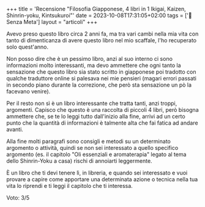 +++
title = 'Recensione "Filosofia Giapponese, 4 libri in 1 Ikigai, Kaizen, Shinrin-yoku, Kintsukuroi"'
date = 2023-10-08T17:31:05+02:00
tags = ['📔 Senza Meta']
layout = "articoli"
+++

Avevo preso questo libro circa 2 anni fa, ma tra vari cambi nella mia vita con tanto di dimenticanza di avere questo libro nel mio scaffale, l'ho recuperato solo quest'anno.

Non posso dire che è un pessimo libro, anzi al suo interno ci sono informazioni molto interessanti, ma devo ammettere che ogni tanto la sensazione che questo libro sia stato scritto in giapponese poi tradotto con qualche traduttore online si palesava nei mie pensieri (magari errori passati in secondo piano durante la correzione, che però sta sensazione un pò la facevano venire).

Per il resto non sì è un libro interessante che tratta tanti, anzi troppi, argomenti. Capisco che questo è una raccolta di piccoli 4 libri, però bisogna ammettere che, se te lo leggi tutto dall'inizio alla fine, arrivi ad un certo punto che la quantità di informazioni è talmente alta che fai fatica ad andare avanti.

Alla fine  molti paragrafi sono consigli e metodi su un determinato argomento o attività, quindi se non sei interessato a quello specifico argomento (es. il capitolo "Oli essenziali e aromaterapia" legato al tema dello Shinrin-Yoku a casa) rischi di annoiarti leggermente.

È un libro che ti devi tenere lì, in libreria, e quando sei interessato e vuoi provare a capire come apportare una determinata azione o tecnica nella tua vita lo riprendi e ti leggi il capitolo che ti interessa.

Voto: 3/5